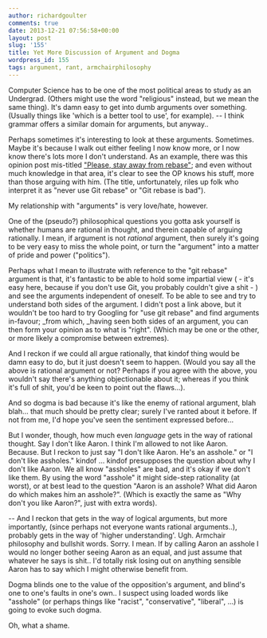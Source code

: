 ```yaml
---
author: richardgoulter
comments: true
date: 2013-12-21 07:56:58+00:00
layout: post
slug: '155'
title: Yet More Discussion of Argument and Dogma
wordpress_id: 155
tags: argument, rant, armchairphilosophy
---
```


Computer Science has to be one of the most political areas to study as an Undergrad. (Others might use the word "religious" instead, but we mean the same thing).
It's damn easy to get into dumb arguments over something. (Usually things like 'which is a better tool to use', for example).
-- I think grammar offers a similar domain for arguments, but anyway..

Perhaps sometimes it's interesting to look at these arguments.
Sometimes.
Maybe it's because I walk out either feeling I now know more, or I now know there's lots more I don't understand.
As an example, there was this opinion post mis-titled ["Please, stay away from rebase"](http://geekblog.oneandoneis2.org/index.php/2013/04/30/please-stay-away-from-rebase); and even without much knowledge in that area, it's clear to see the OP knows his stuff, more than those arguing with him. (The title, unfortunately, riles up folk who interpret it as "never use Git rebase" or "Git rebase is bad").

My relationship with "arguments" is very love/hate, however.

One of the (pseudo?) philosophical questions you gotta ask yourself is whether humans are rational in thought, and therein capable of arguing rationally.
I mean, if argument is not _rational_ argument, then surely it's going to be very easy to miss the whole point, or turn the "argument" into a matter of pride and power ("politics").

Perhaps what I mean to illustrate with reference to the "git rebase" argument is that, it's fantastic to be able to hold some impartial view ( - it's easy here, because if you don't use Git, you probably couldn't give a shit - ) and see the arguments independent of oneself.
To be able to see and try to understand both sides of the argument.
I didn't post a link above, but it wouldn't be too hard to try Googling for "use git rebase" and find arguments in-favour; _from which, _having seen both sides of an argument, you can then form your opinion as to what is "right". (Which may be one or the other, or more likely a compromise between extremes).

And I reckon if we could all argue rationally, that kindof thing would be damn easy to do,
but it just doesn't seem to happen.
(Would you say all the above is rational argument or not? Perhaps if you agree with the above, you wouldn't say there's anything objectionable about it; whereas if you think it's full of shit, you'd be keen to point out the flaws...).

And so dogma is bad because it's like the enemy of rational argument, blah blah... that much should be pretty clear; surely I've ranted about it before. If not from me, I'd hope you've seen the sentiment expressed before...

But I wonder, though, how much even _language_ gets in the way of rational thought.
Say I don't like Aaron.
I think I'm allowed to not like Aaron. Because.
But I reckon to just say "I don't like Aaron. He's an asshole." or "I don't like assholes." kindof ... kindof presupposes the question about why I don't like Aaron.
We all know "assholes" are bad, and it's okay if we don't like them.
By using the word "asshole" it might side-step rationality (at worst), or at best lead to the question "Aaron is an asshole? What did Aaron do which makes him an asshole?". (Which is exactly the same as "Why don't you like Aaron?", just with extra words).

-- And I reckon that gets in the way of logical arguments, but more importantly, (since perhaps not everyone wants rational arguments..), probably gets in the way of 'higher understanding'.
Ugh. Armchair philosophy and bullshit words. Sorry.
I mean. If by calling Aaron an asshole I would no longer bother seeing Aaron as an equal, and just assume that whatever he says is shit.. I'd totally risk losing out on anything sensible Aaron has to say which I might otherwise benefit from.

Dogma blinds one to the value of the opposition's argument, and blind's one to one's faults in one's own..
I suspect using loaded words like "asshole" (or perhaps things like "racist", "conservative", "liberal", ...) is going to evoke such dogma.

Oh, what a shame.
